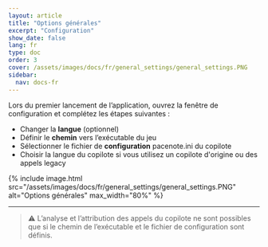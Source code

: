 ```yaml
---
layout: article
title: "Options générales"
excerpt: "Configuration"
show_date: false
lang: fr
type: doc
order: 3
cover: /assets/images/docs/fr/general_settings/general_settings.PNG
sidebar:
  nav: docs-fr
---
```


Lors du premier lancement de l’application, ouvrez la fenêtre de configuration et complétez les étapes suivantes :

- Changer la **langue** (optionnel)  
- Définir le **chemin** vers l’exécutable du jeu  
- Sélectionner le fichier de **configuration** pacenote.ini du copilote  
- Choisir la langue du copilote si vous utilisez un copilote d'origine ou des appels legacy

{% include image.html
   src="/assets/images/docs/fr/general_settings/general_settings.PNG"
   alt="Options générales"
   max_width="80%" %}

---

> ⚠️ L’analyse et l’attribution des appels du copilote ne sont possibles que si le chemin de l’exécutable et le fichier de configuration sont définis.

